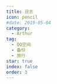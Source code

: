 ```yaml
---
title: 日志
icon: pencil
#date: 2019-05-04
category:
  - Arthur
tag:
  - QQ空间
  - 备份
  - 旅行
star: true
index: false
order: 3
---
```

